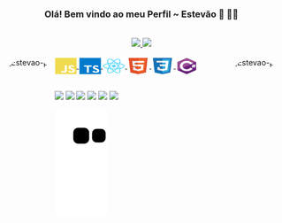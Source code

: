 ### <div align="center">Olá! Bem vindo ao meu Perfil ~ Estevão 👋 👻👾</div>
</br>
<div align="center">
  <a href="https://github.com/EstevaoSilvaSouza">
  <img height="140em" src="https://github-readme-stats.vercel.app/api?username=EstevaoSilvaSouza&show_icons=true&theme=dracula&include_all_commits=true&count_private=true"/>
  <img height="140em" src="https://github-readme-stats.vercel.app/api/top-langs/?username=EstevaoSilvaSouza&layout=compact&langs_count=7&theme=dracula"/>
</div>
  <div style="display: inline_block"><br>
   <img align="left" alt="Estevao-pic" height="150" style="border-radius:50px;" src="https://i.pinimg.com/originals/59/91/da/5991da42769d1826ea219fb3baa827df.gif?width=676&height=676">
  <img align="center" alt="Estevao-Js" height="30" width="40" src="https://raw.githubusercontent.com/devicons/devicon/master/icons/javascript/javascript-plain.svg">
 <img align="center" alt="Estevao-Ts" height="30" width="40" src="https://raw.githubusercontent.com/devicons/devicon/master/icons/typescript/typescript-plain.svg">

 <img align="center" alt="Rafa-React" height="30" width="40" src="https://raw.githubusercontent.com/devicons/devicon/master/icons/react/react-original.svg">
  <img align="center" alt="Estevao-HTML" height="30" width="40" src="https://raw.githubusercontent.com/devicons/devicon/master/icons/html5/html5-original.svg">
  <img align="center" alt="Estevao-CSS" height="30" width="40" src="https://raw.githubusercontent.com/devicons/devicon/master/icons/css3/css3-original.svg">

  <img align="center" alt="Estevao-Csharp" height="30" width="40" src="https://raw.githubusercontent.com/devicons/devicon/master/icons/csharp/csharp-original.svg">
  <img align="right" alt="Estevao-pic" height="150" style="border-radius:50px;" src="https://i.gifer.com/origin/bf/bfaa157c2e3308471d51aa4feaf99293_w200.gif?width=676&height=676">
</div>
  
  ##
  
<div> 
  <a href="https://www.youtube.com/channel/UCSFnXXMqGGRzDM5fzaHzNWA" target="_blank"><img src="https://img.shields.io/badge/YouTube-FF0000?style=for-the-badge&logo=youtube&logoColor=white" target="_blank"></a>
  <a href="https://www.instagram.com/estevao.rsilva/" target="_blank"><img src="https://img.shields.io/badge/-Instagram-%23E4405F?style=for-the-badge&logo=instagram&logoColor=white" target="_blank"></a>
 	<a href="https://www.twitch.tv/estevaosouza" target="_blank"><img src="https://img.shields.io/badge/Twitch-9146FF?style=for-the-badge&logo=twitch&logoColor=white" target="_blank"></a>
 <a href="https://discord.gg/.fox#8920" target="_blank"><img src="https://img.shields.io/badge/Discord-7289DA?style=for-the-badge&logo=discord&logoColor=white" target="_blank"></a> 
  <a href = "mailto:estevaorssouza@gmail.com"><img src="https://img.shields.io/badge/-Gmail-%23333?style=for-the-badge&logo=gmail&logoColor=white" target="_blank"></a>
  <a href="https://www.linkedin.com/in/estevão-rodrigues-3528301b7/" target="_blank"><img src="https://img.shields.io/badge/-LinkedIn-%230077B5?style=for-the-badge&logo=linkedin&logoColor=white" target="_blank"></a> 
 
  ![Snake animation](https://github.com/EstevaoSilvaSouza/EstevaoSilvaSouza/blob/output/github-contribution-grid-snake.svg)
 
</div>
